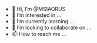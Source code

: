 - 👋 Hi, I’m @MSIAORUS
- 👀 I’m interested in ...
- 🌱 I’m currently learning ...
- 💞️ I’m looking to collaborate on ...
- 📫 How to reach me ...

<!---
MSIAORUS/MSIAORUS is a ✨ special ✨ repository because its `README.md` (this file) appears on your GitHub profile.
You can click the Preview link to take a look at your changes.
--->
